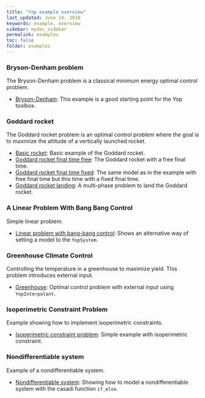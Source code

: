 ```yaml
---
title: "Yop example overview"
last_updated: June 14, 2018
keywords: example, overview
sidebar: mydoc_sidebar
permalink: examples
toc: false
folder: examples
---
```




### Bryson-Denham problem
The Bryson-Denham problem is a classical minimum energy optimal control problem.
* [Bryson-Denham](brysonDenham): This example is a good starting point for the Yop toolbox.

### Goddard rocket
The Goddard rocket problem is an optimal control problem where the goal is to maximize the altitude of a vertically launched rocket.

* [Basic rocket](goddardRocket): Basic example of the Goddard rocket.
* [Goddard rocket final time free](goddardRocketFreeTf): The Goddard rocket with a free final time.
* [Goddard rocket final time fixed](goddardRocketFixedTf): The same model as in the example with free final time but this time with a fixed final time.
* [Goddard rocket landing](goddardLanding): A multi-phase problem to land the Goddard rocket.


### A Linear Problem With Bang Bang Control
Simple linear problem.
* [Linear problem with bang-bang control](bangFreeTf): Shows an alternative way of setting a model to the `YopSystem`.


### Greenhouse Climate Control
Controlling the temperature in a greenhouse to maximize yield. This problem introduces external input.

* [Greenhouse](greenhouse): Optimal control problem with external input using `YopInterpolant`.

### Isoperimetric Constraint Problem
Example showing how to implement isoperimetric constraints.

* [Isoperimetric constraint problem](isoConstraint): Simple example with isoperimetric constraint.

### Nondifferentiable system
Example of a nondifferentiable system.

* [Nondifferentiable system](nonDiff): Showing how to model a nondifferentiable system with the casadi function `if_else`.
